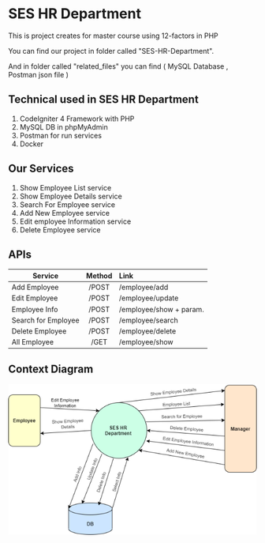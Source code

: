 # SES HR Department

This is project creates for master course using 12-factors in PHP

You can find our project in folder called "SES-HR-Department".

And in folder called "related_files" you can find ( MySQL Database , Postman json file )

## Technical used in SES HR Department
1. CodeIgniter 4 Framework with PHP
2. MySQL DB in phpMyAdmin
3. Postman for run services
4. Docker

## Our Services
1. Show Employee List service
2. Show Employee Details service
3. Search For Employee service
4. Add New Employee service
5. Edit employee Information service
6. Delete Employee service

## APIs
| Service             | Method        | Link                      |
| ------------------- |:-------------:| :-------------------------|
| Add Employee        |   /POST       | /employee/add             |
| Edit Employee       |   /POST       | /employee/update          |
| Employee Info       |   /POST       | /employee/show  + param.  |
| Search for Employee |   /POST       | /employee/search          |
| Delete Employee     |   /POST       | /employee/delete          |
| All Employee        |   /GET        | /employee/show            |

## Context Diagram
![Context Diagram](context_diagram.png)


